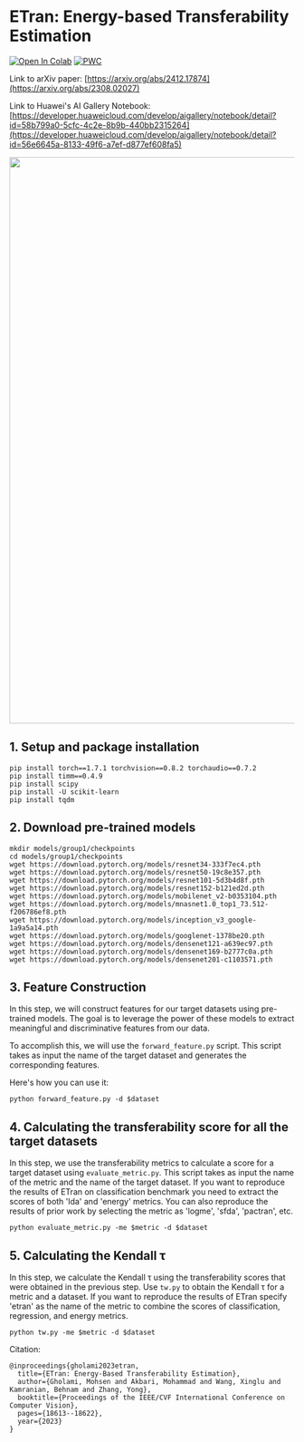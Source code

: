 # ETran: Energy-based Transferability Estimation

[![Open In Colab](https://colab.research.google.com/assets/colab-badge.svg)](https://colab.research.google.com/drive/1IFpB3-Z99WcmfJG4MEFTrkmdvdHPsYtt?usp=sharing)
[![PWC](https://img.shields.io/endpoint.svg?url=https://paperswithcode.com/badge/etran-energy-based-transferability-estimation/transferability-on-classification-benchmark)](https://paperswithcode.com/sota/transferability-on-classification-benchmark?p=etran-energy-based-transferability-estimation)

Link to arXiv paper: [https://arxiv.org/abs/2412.17874](https://arxiv.org/abs/2308.02027)

Link to Huawei's AI Gallery Notebook: [https://developer.huaweicloud.com/develop/aigallery/notebook/detail?id=58b799a0-5cfc-4c2e-8b9b-440bb2315264](https://developer.huaweicloud.com/develop/aigallery/notebook/detail?id=56e6645a-8133-49f6-a7ef-d877ef608fa5)

<p align="center">
<img  src="Figures/ETran.jpg" width="1000">
<p/>

## 1. Setup and package installation
```
pip install torch==1.7.1 torchvision==0.8.2 torchaudio==0.7.2
pip install timm==0.4.9
pip install scipy
pip install -U scikit-learn
pip install tqdm
```

## 2. Download pre-trained models
```
mkdir models/group1/checkpoints
cd models/group1/checkpoints
wget https://download.pytorch.org/models/resnet34-333f7ec4.pth
wget https://download.pytorch.org/models/resnet50-19c8e357.pth
wget https://download.pytorch.org/models/resnet101-5d3b4d8f.pth
wget https://download.pytorch.org/models/resnet152-b121ed2d.pth
wget https://download.pytorch.org/models/mobilenet_v2-b0353104.pth
wget https://download.pytorch.org/models/mnasnet1.0_top1_73.512-f206786ef8.pth
wget https://download.pytorch.org/models/inception_v3_google-1a9a5a14.pth
wget https://download.pytorch.org/models/googlenet-1378be20.pth
wget https://download.pytorch.org/models/densenet121-a639ec97.pth
wget https://download.pytorch.org/models/densenet169-b2777c0a.pth
wget https://download.pytorch.org/models/densenet201-c1103571.pth
```

## 3. Feature Construction

In this step, we will construct features for our target datasets using pre-trained models. The goal is to leverage the power of these models to extract meaningful and discriminative features from our data.

To accomplish this, we will use the `forward_feature.py` script. This script takes as input the name of the target dataset and generates the corresponding features.

Here's how you can use it:

```
python forward_feature.py -d $dataset
```

## 4. Calculating the transferability score for all the target datasets
In this step, we use the transferability metrics to calculate a score for a target dataset using `evaluate_metric.py`. This script takes as input the name of the metric and the name of the target dataset. If you want to reproduce the results of ETran on classification benchmark you need to extract the scores of both 'lda' and 'energy' metrics. You can also reproduce the results of prior work by selecting the metric as 'logme', 'sfda', 'pactran', etc.
```
python evaluate_metric.py -me $metric -d $dataset
```

## 5. Calculating the Kendall τ
In this step, we calculate the Kendall τ using the transferability scores that were obtained in the previous step. Use `tw.py` to obtain the Kendall τ for a metric and a dataset. If you want to reproduce the results of ETran specify 'etran' as the name of the metric to combine the scores of classification, regression, and energy metrics. 

```
python tw.py -me $metric -d $dataset
```

Citation:
```
@inproceedings{gholami2023etran,
  title={ETran: Energy-Based Transferability Estimation},
  author={Gholami, Mohsen and Akbari, Mohammad and Wang, Xinglu and Kamranian, Behnam and Zhang, Yong},
  booktitle={Proceedings of the IEEE/CVF International Conference on Computer Vision},
  pages={18613--18622},
  year={2023}
}
```
